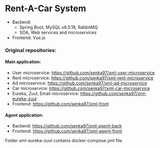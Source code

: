 # Rent-A-Car System
- Backend:
   * Spring Boot, MySQL v8.0.18, RabbitMQ 
   * SOA, Web services and microservices
- Frontend: Vue.js
### Original repositories:
#### Main application:
- User microservice: https://github.com/senka97/xml-user-microservice
- Rent microservice: https://github.com/senka97/xml-rent-microservice
- Ad microservice: https://github.com/senka97/xml-ad-microservice
- Car microservice: https://github.com/senka97/xml-car-microservice
- Eureka, Zuul, Email microservice: https://github.com/senka97/xml-eureka-zuul
- Frontend: https://github.com/senka97/xml-front
#### Agent application:
- Backend: https://github.com/senka97/xml-agent-back
- Frontend: https://github.com/senka97/xml-agent-front

Folder xml-eureka-zuul contains docker-compose.yml file.
